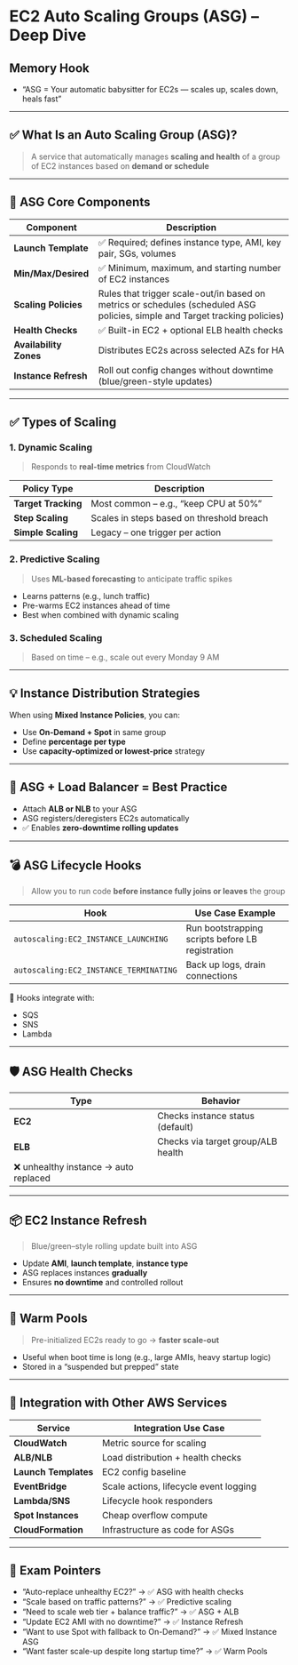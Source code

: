 # EC2 Auto Scaling Groups (ASG) – Deep Dive

## Memory Hook  
- “ASG = Your automatic babysitter for EC2s — scales up, scales down, heals fast”

---

## ✅ What Is an Auto Scaling Group (ASG)?

> A service that automatically manages **scaling and health** of a group of EC2 instances based on **demand or schedule**

---

## 🔧 ASG Core Components

| Component           | Description                                                                 |
|----------------------|-----------------------------------------------------------------------------|
| **Launch Template**  | ✅ Required; defines instance type, AMI, key pair, SGs, volumes             |
| **Min/Max/Desired**  | ✅ Minimum, maximum, and starting number of EC2 instances                   |
| **Scaling Policies** | Rules that trigger scale-out/in based on metrics or schedules  (scheduled ASG policies, simple and Target tracking policies)            |
| **Health Checks**    | ✅ Built-in EC2 + optional ELB health checks                                |
| **Availability Zones** | Distributes EC2s across selected AZs for HA                             |
| **Instance Refresh** | Roll out config changes without downtime (blue/green-style updates)        |

---

## ✅ Types of Scaling

### 1. Dynamic Scaling
> Responds to **real-time metrics** from CloudWatch

| Policy Type                | Description                                             |
|----------------------------|---------------------------------------------------------|
| **Target Tracking**        | Most common – e.g., “keep CPU at 50%”                  |
| **Step Scaling**           | Scales in steps based on threshold breach              |
| **Simple Scaling**         | Legacy – one trigger per action                        |

### 2. Predictive Scaling
> Uses **ML-based forecasting** to anticipate traffic spikes

- Learns patterns (e.g., lunch traffic)
- Pre-warms EC2 instances ahead of time
- Best when combined with dynamic scaling

### 3. Scheduled Scaling
> Based on time – e.g., scale out every Monday 9 AM

---

## 💡 Instance Distribution Strategies

When using **Mixed Instance Policies**, you can:
- Use **On-Demand + Spot** in same group
- Define **percentage per type**
- Use **capacity-optimized or lowest-price** strategy

---

## 🧠 ASG + Load Balancer = Best Practice

- Attach **ALB or NLB** to your ASG
- ASG registers/deregisters EC2s automatically
- ✅ Enables **zero-downtime rolling updates**

---

## 💣 ASG Lifecycle Hooks

> Allow you to run code **before instance fully joins or leaves** the group

| Hook               | Use Case Example                             |
|--------------------|-----------------------------------------------|
| `autoscaling:EC2_INSTANCE_LAUNCHING` | Run bootstrapping scripts before LB registration |
| `autoscaling:EC2_INSTANCE_TERMINATING` | Back up logs, drain connections               |

🧠 Hooks integrate with:
- SQS
- SNS
- Lambda

---

## 🛡️ ASG Health Checks

| Type         | Behavior                                             |
|--------------|------------------------------------------------------|
| **EC2**      | Checks instance status (default)                     |
| **ELB**      | Checks via target group/ALB health                   |
| ❌ unhealthy instance → auto replaced                                |

---

## 📦 EC2 Instance Refresh

> Blue/green–style rolling update built into ASG

- Update **AMI**, **launch template**, **instance type**
- ASG replaces instances **gradually**
- Ensures **no downtime** and controlled rollout

---

## 🔁 Warm Pools

> Pre-initialized EC2s ready to go → **faster scale-out**

- Useful when boot time is long (e.g., large AMIs, heavy startup logic)
- Stored in a “suspended but prepped” state

---

## 🧩 Integration with Other AWS Services

| Service         | Integration Use Case                              |
|------------------|---------------------------------------------------|
| **CloudWatch**   | Metric source for scaling                         |
| **ALB/NLB**      | Load distribution + health checks                 |
| **Launch Templates** | EC2 config baseline                           |
| **EventBridge**  | Scale actions, lifecycle event logging            |
| **Lambda/SNS**   | Lifecycle hook responders                         |
| **Spot Instances** | Cheap overflow compute                         |
| **CloudFormation** | Infrastructure as code for ASGs                |

---

## 📌 Exam Pointers

- “Auto-replace unhealthy EC2?” → ✅ ASG with health checks
- “Scale based on traffic patterns?” → ✅ Predictive scaling
- “Need to scale web tier + balance traffic?” → ✅ ASG + ALB
- “Update EC2 AMI with no downtime?” → ✅ Instance Refresh
- “Want to use Spot with fallback to On-Demand?” → ✅ Mixed Instance ASG
- “Want faster scale-up despite long startup time?” → ✅ Warm Pools
